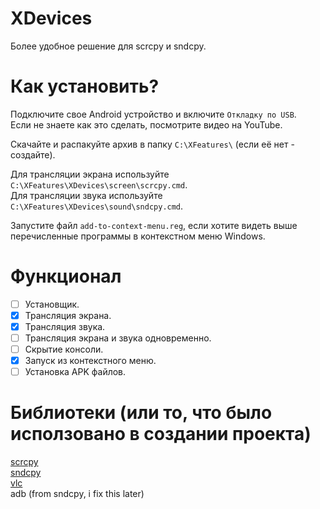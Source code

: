 # XDevices
Более удобное решение для scrcpy и sndcpy.

# Как установить?
Подключите свое Android устройство и включите `Откладку по USB`.  
Если не знаете как это сделать, посмотрите видео на YouTube.  

Скачайте и распакуйте архив в папку `C:\XFeatures\` (если её нет - создайте). 

Для трансляции экрана используйте `C:\XFeatures\XDevices\screen\scrcpy.cmd`.  
Для трансляции звука используйте `C:\XFeatures\XDevices\sound\sndcpy.cmd`.  

Запустите файл `add-to-context-menu.reg`, если хотите видеть выше перечисленные программы в контекстном меню Windows.  

# Функционал
- [ ] Установщик.
- [x] Трансляция экрана.
- [x] Трансляция звука.
- [ ] Трансляция экрана и звука одновременно.
- [ ] Скрытие консоли.
- [x] Запуск из контекстного меню.
- [ ] Установка APK файлов.

# Библиотеки (или то, что было исползовано в создании проекта)
[scrcpy](https://github.com/Genymobile/scrcpy)  
[sndcpy](https://github.com/rom1v/sndcpy)  
[vlc](https://www.videolan.org/)  
adb (from sndcpy, i fix this later)  
